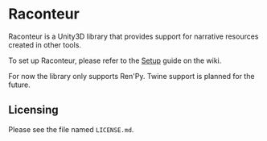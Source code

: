 Raconteur
=========
Raconteur is a Unity3D library that provides support for narrative resources
created in other tools.

To set up Raconteur, please refer to the [Setup][setup] guide on the wiki.

For now the library only supports Ren'Py. Twine support is planned for the
future.

Licensing
---------
Please see the file named `LICENSE.md`.

[setup]: https://github.com/dpek/unity-raconteur/wiki/Setup


